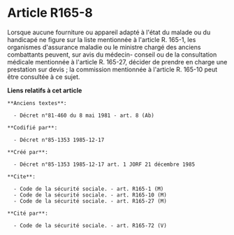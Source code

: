 # Article R165-8

Lorsque aucune fourniture ou appareil adapté à l'état du malade ou du handicapé ne figure sur la liste mentionnée à l'article
R. 165-1, les organismes d'assurance maladie ou le ministre chargé des anciens combattants peuvent, sur avis du médecin-
conseil ou de la consultation médicale mentionnée à l'article R. 165-27, décider de prendre en charge une prestation sur
devis ; la commission mentionnée à l'article R. 165-10 peut être consultée à ce sujet.

**Liens relatifs à cet article**

	**Anciens textes**:

	  - Décret n°81-460 du 8 mai 1981 - art. 8 (Ab)

	**Codifié par**:

	  - Décret n°85-1353 1985-12-17

	**Créé par**:

	  - Décret n°85-1353 1985-12-17 art. 1 JORF 21 décembre 1985

	**Cite**:

	  - Code de la sécurité sociale. - art. R165-1 (M)
	  - Code de la sécurité sociale. - art. R165-10 (M)
	  - Code de la sécurité sociale. - art. R165-27 (M)

	**Cité par**:

	  - Code de la sécurité sociale. - art. R165-72 (V)
